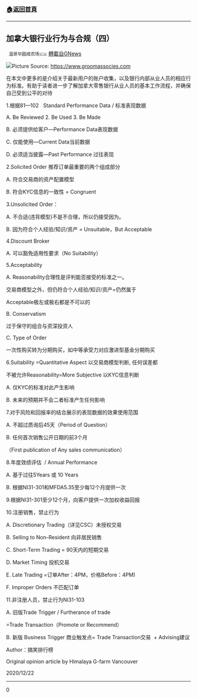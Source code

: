 ###  [:house:返回首頁](https://github.com/ourhimalayas/txt)
---

## 加拿大银行业行为与合规（四）
` 温哥华圆成农场🇨🇦` [轉載自GNews](https://gnews.org/zh-hans/676211/)

![]()![](https://gnews-media-offload.s3.amazonaws.com/wp-content/uploads/2020/12/16220630/%E5%8A%A0%E8%A1%8C%E4%B8%9A1.png)Picture Source: https://www.groomassocies.com


在本文中更多的是介绍关于最新用户的账户收集，以及银行内部从业人员的相应行为标准。有助于读者进一步了解加拿大零售银行从业人员的基本工作流程，并确保自己受到公平的对待

1.根据81—102   Standard Performance Data / 标准表现数据

A. Be Reviewed 2. Be Used 3. Be Made

B. 必须提供给客户—Performance Data表现数据

C. 仅能使用—Current Data当前数据

D. 必须适当披露—Past Performance 过往表现

2.Solicited Order 推荐订单最重要的两个组成部分

A. 符合交易商的资产配置模型

B. 符合KYC信息的一致性 = Congruent

3.Unsolicited Order：

A. 不合适(违背模型)不是不合理，所以仍接受因为。

B. 因为符合个人经验/知识/资产 = Unsuitable，But Acceptable

4.Discount Broker

A. 可以豁免适用性要求（No Suitability）

5.Acceptability

A. Reasonability合理性是评判能否接受的标准之一。

交易商模型之外，但仍符合个人经验/知识/资产=仍然属于

Acceptable极左或极右都是不可以的

B. Conservatism

过于保守的组合与资深投资人

C. Type of Order

一次性购买转为分期购买，如中等承受力对应激进型基金分期购买

6.Suitability =Quantitative Aspect 以交易商模型判断, 任何误差都

不被允许Reasonability=More Subjective 以KYC信息判断

A. 仅KYC的标准对此产生影响

B. 未来的预期并不会二者标准产生任何影响

7.对于风险和回报率的结合展示的表现数据的效果使用范围

A. 不超过质询后45天（Period of Question）

B. 任何首次销售公开日期的前3个月

（First publication of Any sales communication）

8.年度效绩评估  / Annual Performance

A. 基于过往5Years 或 10 Years

B. 根据NI31-301和MFDA5.35至少每12个月提供一次

9.根据NI31-301至少12个月，向客户提供一次加权收益回报

10.注册销售，禁止行为

A. Discretionary Trading（详见CSC）未授权交易

B. Selling to Non-Resident 向非居民销售

C. Short-Term Trading = 90天内的短期交易

D. Market Timing 投机交易

E. Late Trading =订单After：4PM，价格Before：4PM)

F. Improper Orders 不匹配订单

11.非注册人员，禁止行为NI31-103

A. 旧版Trade Trigger / Furtherance of trade

=Trade Transaction（Promote or Recommend）

B. 新版 Business Trigger 商业触发点= Trade Transaction交易  + Advising建议

Author：搞笑排行榜

Original opinion article by Himalaya G-farm Vancouver

2020/12/22

* * *



0
